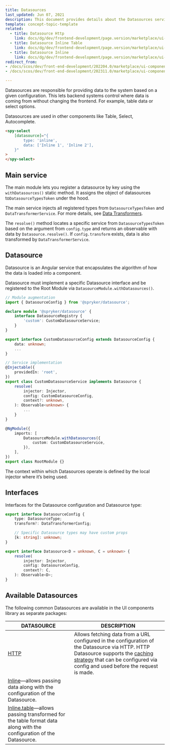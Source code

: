 ```yaml
---
title: Datasources
last_updated: Jun 07, 2021
description: This document provides details about the Datasources service in the Components Library.
template: concept-topic-template
related:
  - title: Datasource Http
    link: docs/dg/dev/frontend-development/page.version/marketplace/ui-components-library/datasources/datasource-http.html
  - title: Datasource Inline Table
    link: docs/dg/dev/frontend-development/page.version/marketplace/ui-components-library/datasources/datasource-inline-table.html
  - title: Datasource Inline
    link: docs/dg/dev/frontend-development/page.version/marketplace/ui-components-library/datasources/datasource-inline.html
redirect_from:
- /docs/scos/dev/front-end-development/202204.0/marketplace/ui-components-library/datasources/datasources.html
- /docs/scos/dev/front-end-development/202311.0/marketplace/ui-components-library/datasources/datasources.html

---
```


Datasources are responsible for providing data to the system based on a given configuration. This lets backend systems control where data is coming from without changing the frontend. For example, table data or select options.

Datasources are used in other components like Table, Select, Autocomplete.

```html
<spy-select
    [datasource]="{
        type: 'inline',
        data: ['Inline 1', 'Inline 2'],
    }"
>
</spy-select>
```

## Main service

The main module lets you register a datasource by key using the `withDatasources()` static method. It assigns the object of datasources to`DatasourceTypesToken` under the hood.

The main service injects all registered types from `DatasourceTypesToken` and `DataTransformerService`. For more details, see [Data Transformers](/docs/dg/dev/frontend-development/{{page.version}}/marketplace/ui-components-library/data-transformers/data-transformers.html).

The `resolve()` method locates a specific service from `DatasourceTypesToken` based on the argument from `config.type` and returns an observable with data by `Datasource.resolve()`. If `config.transform` exists, data is also transformed by `DataTransformerService`.

## Datasource

Datasource is an Angular service that encapsulates the algorithm of how the data is loaded into a component.

Datasource must implement a specific Datasource interface and be registered to the Root Module via `DatasourceModule.withDatasources()`.

```ts
// Module augmentation
import { DatasourceConfig } from '@spryker/datasource';

declare module '@spryker/datasource' {
    interface DatasourceRegistry {
        'custom': CustomDatasourceService;
    }
}

export interface CustomDatasourceConfig extends DatasourceConfig {
    data: unknown;
    ...
}

// Service implementation
@Injectable({
    providedIn: 'root',
})
export class CustomDatasourceService implements Datasource {
    resolve(
        injector: Injector,
        config: CustomDatasourceConfig,
        context?: unknown,
    ): Observable<unknown> {
        ...
    }
}

@NgModule({
    imports: [
        DatasourceModule.withDatasources({
            custom: CustomDatasourceService,
        }),
    ],
})
export class RootModule {}
```

The context within which Datasources operate is defined by the local injector where it’s being used.

## Interfaces

Interfaces for the Datasource configuration and Datasource type:

```ts
export interface DatasourceConfig {
    type: DatasourceType;
    transform?: DataTransformerConfig;

    // Specific Datasource types may have custom props
    [k: string]: unknown;
}

export interface Datasource<D = unknown, C = unknown> {
    resolve(
        injector: Injector,
        config: DatasourceConfig,
        context?: C,
    ): Observable<D>;
}
```

## Available Datasources

The following common Datasources are available in the UI components library as separate packages:

| DATASOURCE | DESCRIPTION |
| - | - |
| [HTTP](/docs/dg/dev/frontend-development/{{page.version}}/marketplace/ui-components-library/datasources/datasource-http.html) | Allows fetching data from a URL configured in the configuration of the Datasource via HTTP. HTTP Datasource supports the [caching strategy](/docs/dg/dev/frontend-development/{{page.version}}/marketplace/ui-components-library/cache/ui-components-library-cache-service.html) that can be configured via config and used before the request is made. |
| [Inline](/docs/dg/dev/frontend-development/{{page.version}}/marketplace/ui-components-library/datasources/datasource-inline.html)—allows passing data along with the configuration of the Datasource. |
| [Inline.table](/docs/dg/dev/frontend-development/{{page.version}}/marketplace/ui-components-library/datasources/datasource-inline-table.html)—allows passing transformed for the table format data along with the configuration of the Datasource. |
